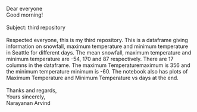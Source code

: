 Dear everyone <br>
Good morning! <br>
<br>
Subject: third repository <br>
<br>
Respected everyone, this is my third repository. This is a dataframe giving information on snowfall, maximum temperature and 
minimum temperature in Seattle for different days. The mean snowfall, maximum temperature and minimum temperature are -54, 
170 and 87 respectively. There are 17 columns in the dataframe. The maximum Temperaturemaximum is 356 and the minimum 
temperature minimum is -60. The notebook also has plots of Maximum Temperature and Minimum Temperature vs days at the end.
<br>
<br>
Thanks and regards, <br>
Yours sincerely, <br>
Narayanan Arvind
